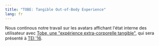 ```yaml
---
title: "TOBE: Tangible Out-of-Body Experience"
lang: fr
---
```


Nous continous notre travail sur les avatars affichant l'état interne des utilisateur avec [Tobe, une "expérience extra-corporelle tangible"](https://team.inria.fr/potioc/scientific-subjects/tobe-tangible-out-of-body-experience/), qui sera présenté à [TEI '16](http://www.tei-conf.org/16/).
